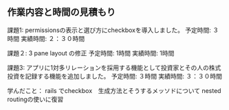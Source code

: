 ## 作業内容と時間の見積もり

課題1: permissionsの表示と選び方にcheckboxを導入しました。
予定時間: ３時間
実績時間: ２：３０時間

課題２: 3 pane layout の修正
予定時間: 1時間
実績時間: 1時間

課題3: アプリに1対多リレーションを採用する機能として投資家とその人の株式投資を記録する機能を追加しました。
予定時間: ３時間
実績時間: ３：３０時間

学んだこと：
rails でcheckbox　生成方法とそうするメッソドについて
nested routingの使いに復習
